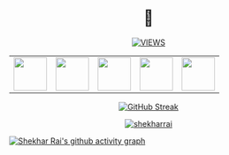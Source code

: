 <h1 align='center' font-size='60'>
      👋
</h1>
<p align='center'>
      <a href="https://github.com/shekharrai">
            <img alt="VIEWS" src="https://komarev.com/ghpvc/?username=shekharrai&label=PROFILE+VIEWS&color=red&style=flat-square">
      </a>
</p>
<table width="100" align='center'>
<tr>
    <td align='center' width="60">
        <a href="https://stackoverflow.com/users/5788486/shekhar-rai?tab=profile/"><img src="https://cdn-icons.flaticon.com/png/512/2626/premium/2626299.png?token=exp=1648904880~hmac=9b265b6f3418a4ca63e046f27d63996a" width="60"></a>
    </td>
    <td align='center' width="60">
        <a href="https://www.linkedin.com/in/shekhar-rai-563b79176/"><img src="https://cdn-icons.flaticon.com/png/512/1377/premium/1377213.png?token=exp=1648904911~hmac=fbb09c2b86444f54dbef7970ec5acd8f" width="60"></a>
    </td>
    <td align='center' width="60">
        <a href="https://shekharrai.github.io/"><img src="https://cdn-icons.flaticon.com/png/512/3059/premium/3059997.png?token=exp=1648904850~hmac=06a20b2f5e63a02c40852d61171e8321"  width="60"></a>
    </td>
    <td align='center' width="60">
        <a href="https://twitter.com/ShekkarRai"><img src="https://cdn-icons.flaticon.com/png/512/3670/premium/3670127.png?token=exp=1648904938~hmac=07a88391b2dad0ddb6bb6a8bea0f84a5" width="60"></a>
    </td>
    <td align='center' width="60">
        <a href="https://www.facebook.com/shekkar.raee.3/"><img src="https://cdn-icons-png.flaticon.com/512/5968/5968764.png" width="60"></a>
    </td>
</tr>
</table>

<div align='center'>
  
  [![GitHub Streak](https://github-readme-streak-stats.herokuapp.com/?user=foo290&theme=dark)](https://git.io/streak-stats)

</div>

<p align="center"> <a href="https://github.com/ryo-ma/github-profile-trophy"><img src="https://github-profile-trophy.vercel.app/?username=shekharrai&theme=juicyfresh" alt="shekharrai" /></a> </p>

[![Shekhar Rai's github activity graph](https://activity-graph.herokuapp.com/graph?username=shekharrai&theme=react-dark)](https://github.com/ashutosh00710/github-readme-activity-graph)
